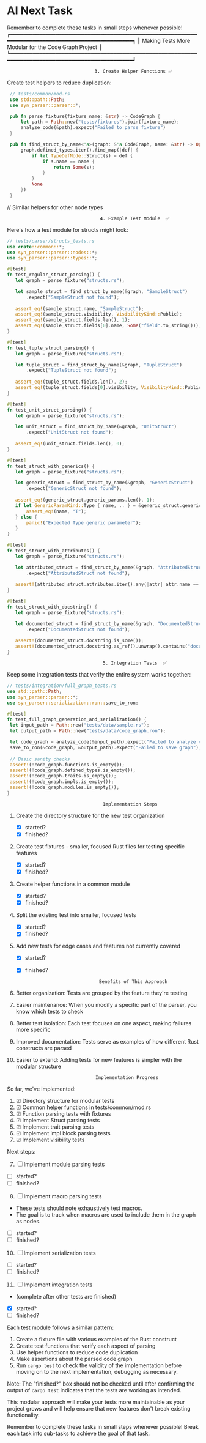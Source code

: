 
# AI Next Task

Remember to complete these tasks in small steps whenever possible!
┏━━━━━━━━━━━━━━━━━━━━━━━━━━━━━━━━━━━━━━━━━━━━━━━━━━━━━━━━━━━━━━━━━━━━━━━━━━━━━━━━━━━━━━━━━━━━━━━━━┓
┃                      Making Tests More Modular for the Code Graph Project                       ┃
┗━━━━━━━━━━━━━━━━━━━━━━━━━━━━━━━━━━━━━━━━━━━━━━━━━━━━━━━━━━━━━━━━━━━━━━━━━━━━━━━━━━━━━━━━━━━━━━━━━┛

                                    3. Create Helper Functions ✅                                 

Create test helpers to reduce duplication:

```rust
 // tests/common/mod.rs
 use std::path::Path;
 use syn_parser::parser::*;

 pub fn parse_fixture(fixture_name: &str) -> CodeGraph {
     let path = Path::new("tests/fixtures").join(fixture_name);
     analyze_code(&path).expect("Failed to parse fixture")
 }

 pub fn find_struct_by_name<'a>(graph: &'a CodeGraph, name: &str) -> Option<&'a StructNode> {
     graph.defined_types.iter().find_map(|def| {
         if let TypeDefNode::Struct(s) = def {
             if s.name == name {
                 return Some(s);
             }
         }
         None
     })
 }
```

 // Similar helpers for other node types

                                      4. Example Test Module  ✅                                    

Here's how a test module for structs might look:

 ```rust
// tests/parser/structs_tests.rs
use crate::common::*;
use syn_parser::parser::nodes::*;
use syn_parser::parser::types::*;

#[test]
fn test_regular_struct_parsing() {
    let graph = parse_fixture("structs.rs");

    let sample_struct = find_struct_by_name(&graph, "SampleStruct")                               
        .expect("SampleStruct not found");                                                        
                                                                                                  
    assert_eq!(sample_struct.name, "SampleStruct");                                               
    assert_eq!(sample_struct.visibility, VisibilityKind::Public);                                 
    assert_eq!(sample_struct.fields.len(), 1);                                                    
    assert_eq!(sample_struct.fields[0].name, Some("field".to_string()));                          
}

#[test]
fn test_tuple_struct_parsing() {
    let graph = parse_fixture("structs.rs");

    let tuple_struct = find_struct_by_name(&graph, "TupleStruct")                                 
        .expect("TupleStruct not found");                                                         
                                                                                                  
    assert_eq!(tuple_struct.fields.len(), 2);                                                     
    assert_eq!(tuple_struct.fields[0].visibility, VisibilityKind::Public);                        
}

#[test]
fn test_unit_struct_parsing() {
    let graph = parse_fixture("structs.rs");

    let unit_struct = find_struct_by_name(&graph, "UnitStruct")                                   
        .expect("UnitStruct not found");                                                          
                                                                                                  
    assert_eq!(unit_struct.fields.len(), 0);                                                      
}

#[test]
fn test_struct_with_generics() {
    let graph = parse_fixture("structs.rs");

    let generic_struct = find_struct_by_name(&graph, "GenericStruct")                             
        .expect("GenericStruct not found");                                                       
                                                                                                  
    assert_eq!(generic_struct.generic_params.len(), 1);                                           
    if let GenericParamKind::Type { name, .. } = &generic_struct.generic_params[0].kind {         
        assert_eq!(name, "T");                                                                    
    } else {                                                                                      
        panic!("Expected Type generic parameter");                                                
    }                                                                                             
}

#[test]
fn test_struct_with_attributes() {
    let graph = parse_fixture("structs.rs");

    let attributed_struct = find_struct_by_name(&graph, "AttributedStruct")                       
        .expect("AttributedStruct not found");                                                    
                                                                                                  
    assert!(attributed_struct.attributes.iter().any(|attr| attr.name == "derive"));               
}

#[test]
fn test_struct_with_docstring() {
    let graph = parse_fixture("structs.rs");

    let documented_struct = find_struct_by_name(&graph, "DocumentedStruct")                       
        .expect("DocumentedStruct not found");                                                    
                                                                                                  
    assert!(documented_struct.docstring.is_some());                                               
    assert!(documented_struct.docstring.as_ref().unwrap().contains("documented struct"));         
}
```

                                       5. Integration Tests  ✅                                    

Keep some integration tests that verify the entire system works together:

```rust
// tests/integration/full_graph_tests.rs
use std::path::Path;
use syn_parser::parser::*;
use syn_parser::serialization::ron::save_to_ron;

#[test]
fn test_full_graph_generation_and_serialization() {
 let input_path = Path::new("tests/data/sample.rs");
 let output_path = Path::new("tests/data/code_graph.ron");

 let code_graph = analyze_code(&input_path).expect("Failed to analyze code"); 
 save_to_ron(&code_graph, &output_path).expect("Failed to save graph"); 
 
 // Basic sanity checks 
 assert!(!code_graph.functions.is_empty()); 
 assert!(!code_graph.defined_types.is_empty()); 
 assert!(!code_graph.traits.is_empty()); 
 assert!(!code_graph.impls.is_empty()); 
 assert!(!code_graph.modules.is_empty()); 
}
```

                                       Implementation Steps                                        

 1. Create the directory structure for the new test organization
    - [x] started?
    - [x] finished?

 2. Create test fixtures - smaller, focused Rust files for testing specific
    features
    - [x] started?
    - [x] finished?

 3. Create helper functions in a common module
    - [x] started?
    - [x] finished?

 4. Split the existing test into smaller, focused tests
    - [x] started?
    - [x] finished?

 5. Add new tests for edge cases and features not currently covered
    - [x] started?
    - [x] finished?

                                     Benefits of This Approach                                     

 1. Better organization: Tests are grouped by the feature they're testing
 2. Easier maintenance: When you modify a specific part of the parser, you
     know which tests to check
 3. Better test isolation: Each test focuses on one aspect, making failures
     more specific
 4. Improved documentation: Tests serve as examples of how different Rust
     constructs are parsed
 5. Easier to extend: Adding tests for new features is simpler with the
     modular structure

                                     Implementation Progress                                       

So far, we've implemented:

1. ☑ Directory structure for modular tests
2. ☑ Common helper functions in tests/common/mod.rs
3. ☑ Function parsing tests with fixtures
4. ☑   Implement Struct parsing tests
5. ☑   Implement trait parsing tests
6. ☑ Implement impl block parsing tests
9. ☑  Implement visibility tests

Next steps:

7. ☐  Implement module parsing tests

- [ ] started?
- [ ] finished?

8. ☐  Implement macro parsing tests

- These tests should note exhaustively test macros.
- The goal is to track when macros are used to include them in the graph as nodes.
- [ ] started?
- [ ] finished?

10. ☐ Implement serialization tests

- [ ] started?
- [ ] finished?

11. ☐ Implement integration tests

- (complete after other tests are finished)
- [x] started?
- [ ] finished?

Each test module follows a similar pattern:

1. Create a fixture file with various examples of the Rust construct
2. Create test functions that verify each aspect of parsing
3. Use helper functions to reduce code duplication
4. Make assertions about the parsed code graph
5. Run `cargo test` to check the validity of the implementation before moving on to the next implementation, debugging as necessary.

Note: The "finished?" box should not be checked until after confirming the output of `cargo test` indicates that the tests are working as intended.

This modular approach will make your tests more maintainable as your project
grows and will help ensure that new features don't break existing
functionality.

Remember to complete these tasks in small steps whenever possible!
Break each task into sub-tasks to achieve the goal of that task.
